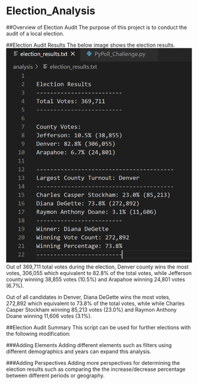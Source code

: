 # Election_Analysis

##Overview of Election Audit
The purpose of this project is to conduct the audit of a local election.

##Election Audit Results
The below image shows the election results.
![Election Results](https://github.com/Oysterrr/Election_Analysis/blob/main/election_results.PNG)
Out of 369,711 total votes during the election, Denver county wins the most votes, 306,055 which equivalent to 82.8% of the total votes, while Jefferson county winning 38,855 votes (10.5%) and Arapahoe winning 24,801 votes (6.7%).

Out of all candidates in Denver, Diana DeGette wins the most votes, 272,892 which equivalent to 73.8% of the total votes, while while Charles Casper Stockham winning 85,213 votes (23.0%) and Raymon Anthony Doane winning 11,606 votes (3.1%).

##Election Audit Summary
This script can be used for further elections with the following modification:

###Adding Elements
Adding different elements such as filters using different demographics and years can expand this analysis.

###Adding Perspectives
Adding more perspectives for determining the election results such as comparing the the increase/decrease percentage between different periods or geography. 
